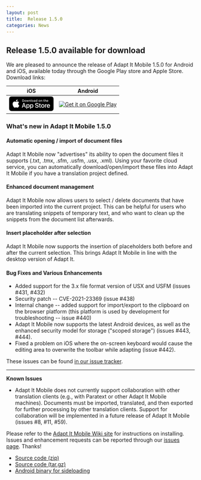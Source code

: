 ```yaml
---
layout: post
title:  Release 1.5.0
categories: News
---
```


## Release 1.5.0 available for download

We are pleased to announce the release of Adapt It Mobile 1.5.0 for Android and iOS, available today through the Google Play store and Apple Store. Download links:

| iOS        | Android           |
|:-------------:|:-------------:| 
| <a href='https://itunes.apple.com/us/app/adapt-it-mobile/id1031605993?ls=1&mt=8'><img alt='Download on the App Store' src='https://raw.githubusercontent.com/adapt-it/adapt-it-mobile/gh-pages/assets/img/Download_on_the_App_Store_Badge_US-UK_RGB_blk_092917.png' /></a>     | <a href='https://play.google.com/store/apps/details?id=org.adaptit.adaptitmobile&pcampaignid=MKT-Other-global-all-co-prtnr-py-PartBadge-Mar2515-1'><img alt='Get it on Google Play' height='60' width='155' src='https://play.google.com/intl/en_us/badges/images/generic/en_badge_web_generic.png'/></a> |

### What's new in Adapt It Mobile 1.5.0

#### Automatic opening / import of document files

Adapt It Mobile now "advertises" its ability to open the document files it supports (.txt, .tmx, .sfm, .usfm, .usx, .xml). Using your favorite cloud service, you can automatically download/open/import these files into Adapt It Mobile if you have a translation project defined.

#### Enhanced document management

Adapt It Mobile now allows users to select / delete documents that have been imported into the current project. This can be helpful for users who are translating snippets of temporary text, and who want to clean up the snippets from the document list afterwards.

#### Insert placeholder after selection

Adapt It Mobile now supports the insertion of placeholders both before and after the current selection. This brings Adapt It Mobile in line with the desktop version of Adapt It.

#### Bug Fixes and Various Enhancements

- Added support for the 3.x file format version of USX and USFM (issues #431, #432)
- Security patch -- CVE-2021-23369 (issue #438)
- Internal change -- added support for import/export to the clipboard on the browser platform (this platform is used by development for troubleshooting -- issue #440)
- Adapt It Mobile now supports the latest Android devices, as well as the enhanced security model for storage ("scoped storage") (issues #443, #444).
- Fixed a problem on iOS where the on-screen keyboard would cause the editing area to overwrite the toolbar while adapting (issue #442).

These issues can be found [in our issue tracker](https://github.com/adapt-it/adapt-it-mobile/milestone/36?closed=1).

---

**Known Issues**

- Adapt It Mobile does not currently support collaboration with other translation clients (e.g., with Paratext or other Adapt It Mobile machines). Documents must be imported, translated, and then exported for further processing by other translation clients. Support for collaboration will be implemented in a future release of Adapt It Mobile (issues #8, #11, #59).

Please refer to the [Adapt It Mobile Wiki site](https://github.com/adapt-it/adapt-it-mobile/wiki#using-adapt-it-mobile) for instructions on installing. Issues and enhancement requests can be reported through our [issues page](https://github.com/adapt-it/adapt-it-mobile/issues). Thanks!

- [Source code (zip)](https://github.com/adapt-it/adapt-it-mobile/archive/1.5.0.zip)
- [Source code (tar.gz)](https://github.com/adapt-it/adapt-it-mobile/archive/1.5.0.tar.gz)
- [Android binary for sideloading](https://github.com/adapt-it/adapt-it-mobile/releases/download/v1.5.0/app-release.35.apk)

